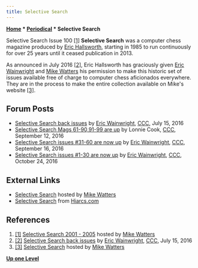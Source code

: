 ```yaml
---
title: Selective Search
---
```

**[Home](Home "Home") \* [Periodical](Periodical "Periodical") \* Selective Search**



 [](http://www.chesscomputeruk.com/html/selective_search_2001_-_2005.html) Selective Search Issue 100 <a id="cite-note-1" href="#cite-ref-1">[1]</a> 
**Selective Search** was a computer chess magazine produced by [Eric Hallsworth](Eric_Hallsworth "Eric Hallsworth"), starting in 1985 to run continuously for over 25 years until it ceased publication in 2013. 


As announced in July 2016 <a id="cite-note-2" href="#cite-ref-2">[2]</a>, Eric Hallsworth has graciously given [Eric Wainwright](index.php?title=Eric_Wainwright&action=edit&redlink=1 "Eric Wainwright (page does not exist)") and [Mike Watters](Mike_Watters "Mike Watters") his permission to make this historic set of issues available free of charge to computer chess aficionados everywhere. They are in the process to make the entire collection available on Mike's website <a id="cite-note-3" href="#cite-ref-3">[3]</a>. 



## Forum Posts


* [Selective Search back issues](http://www.talkchess.com/forum/viewtopic.php?t=60825) by [Eric Wainwright](index.php?title=Eric_Wainwright&action=edit&redlink=1 "Eric Wainwright (page does not exist)"), [CCC](CCC "CCC"), July 15, 2016
* [Selective Search Mags 61-90,91-99 are up](http://www.talkchess.com/forum/viewtopic.php?t=61402) by Lonnie Cook, [CCC](CCC "CCC"), September 12, 2016
* [Selective Search issues #31-60 are now up](http://www.talkchess.com/forum/viewtopic.php?t=61438) by [Eric Wainwright](index.php?title=Eric_Wainwright&action=edit&redlink=1 "Eric Wainwright (page does not exist)"), [CCC](CCC "CCC"), September 16, 2016
* [Selective Search issues #1-30 are now up](http://www.talkchess.com/forum/viewtopic.php?t=61819) by [Eric Wainwright](index.php?title=Eric_Wainwright&action=edit&redlink=1 "Eric Wainwright (page does not exist)"), [CCC](CCC "CCC"), October 24, 2016


## External Links


* [Selective Search](http://www.chesscomputeruk.com/html/selective_search.html) hosted by [Mike Watters](Mike_Watters "Mike Watters")
* [Selective Search](http://www.hiarcs.com/selective_search.htm) from [Hiarcs.com](HIARCS "HIARCS")


## References


1. <a id="cite-ref-1" href="#cite-note-1">[1]</a> [Selective Search 2001 - 2005](http://www.chesscomputeruk.com/html/selective_search_2001_-_2005.html) hosted by [Mike Watters](Mike_Watters "Mike Watters")
2. <a id="cite-ref-2" href="#cite-note-2">[2]</a> [Selective Search back issues](http://www.talkchess.com/forum/viewtopic.php?t=60825) by [Eric Wainwright](index.php?title=Eric_Wainwright&action=edit&redlink=1 "Eric Wainwright (page does not exist)"), [CCC](CCC "CCC"), July 15, 2016
3. <a id="cite-ref-3" href="#cite-note-3">[3]</a> [Selective Search](http://www.chesscomputeruk.com/html/selective_search.html) hosted by [Mike Watters](Mike_Watters "Mike Watters")

**[Up one Level](Periodical "Periodical")**







 
